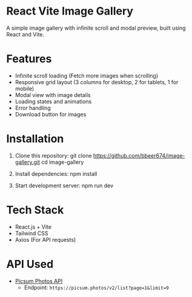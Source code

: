 # React Vite Image Gallery
A simple image gallery with infinite scroll and modal preview, built using React and Vite.

# Features
- Infinite scroll loading (Fetch more images when scrolling)
- Responsive grid layout (3 columns for desktop, 2 for tablets, 1 for mobile)
- Modal view with image details
- Loading states and animations
- Error handling
- Download button for images

# Installation

1. Clone this repository:
   git clone https://github.com/bbeer674/image-gallery.git
   cd image-gallery

2. Install dependencies:
   npm install


3. Start development server:
   npm run dev

# Tech Stack
- React.js + Vite
- Tailwind CSS
- Axios (For API requests)

# API Used
- [Picsum Photos API](https://picsum.photos/)
  - Endpoint: `https://picsum.photos/v2/list?page=1&limit=9`